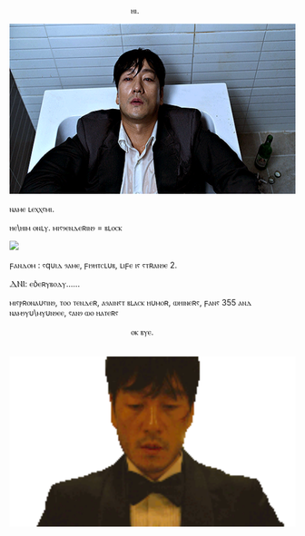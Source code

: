 ㅤㅤㅤㅤㅤㅤㅤㅤㅤㅤㅤㅤㅤㅤ   ㅤㅤ     ⲏⲓ.

<img src="https://github.com/lexxsmi/lexxsmi/blob/main/tumblr_b8ccb1b362bd95bd9c7cacb5db5b0f27_883c0897_540.gif"  height="300" center>

ⲛⲁⲙⲉ ⳑⲉⲭⲭⲋⲙⲓ. 

ⲏⲉ\ⲏⲓⲙ ⲟⲛⳑⲩ. ⲙⲓⲋⳋⲉⲛⲇⲉʀⲓⲛⳋ = ⲃⳑⲟⲥⲕ

<img src="https://github.com/lexxsmi/lexxsmi/blob/main/tumblr_46587933ebc7b5007f7b2c08857049aa_c9803365_540.gif"  height="300" center>

ϝⲁⲛⲇⲟⲙ : ⲋqυⲓⲇ ⳋⲁⲙⲉ, ϝⲓⳋⲏⲧⲥⳑυⲃ, ⳑⲓϝⲉ ⲓⲋ ⲋⲧʀⲁⲛⳋⲉ 2. 

ⲆⲚⲒ: ⲉⳳⲉʀⲩⲃⲟⲇⲩ......

ⲙⲓⲋⲣʀⲟⲛⲁυⲋⲓⲛⳋ, ⲧⲟⲟ ⲧⲉⲛⲇⲉʀ, ⲁⳋⲁⲓⲛⲋⲧ ⲃⳑⲁⲥⲕ ⲏυⲙⲟʀ, ⲱⲏⲓⲛⲉʀⲋ, ϝⲁⲛⲋ 355 ⲁⲛⲇ ⲛⲁⲙⳋⲩυ\ⲙⲩυⲛⳋⲉⲉ, ⲋⲁⲛⳋ ⲱⲟ ⲏⲁⲧⲉʀⲋ


  
  ㅤㅤㅤㅤㅤㅤㅤㅤㅤㅤㅤㅤㅤㅤ   ㅤㅤ                    ⲟⲕ ⲃⲩⲉ.

ㅤㅤㅤㅤㅤㅤㅤㅤㅤㅤㅤㅤㅤㅤ   ㅤㅤ     <img src="https://github.com/lexxsmi/lexxsmi/blob/main/taking-a-bite-cho-sang-woo.gif"  height="300" center>
